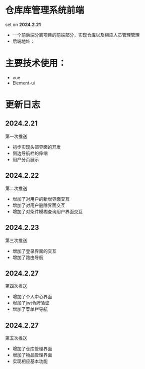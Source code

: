 # 仓库库管理系统前端

set on **2024.2.21**

+ 一个前后端分离项目的前端部分，实现仓库以及相应人员管理管理
+ 后端地址：[](https://github.com/Zwm-s/Warehouse_management_system)


# 主要技术使用：
+ vue
+ Element-ui

# 更新日志

## 2024.2.21
第一次推送
+ 初步实现头部界面的开发
+ 侧边导航栏的伸缩
+ 用户分页展示

## 2024.2.22
第二次推送
+ 增加了对用户的新增界面交互
+ 增加了对用户删除界面交互
+ 增加了对条件模糊查询用户界面交互

## 2024.2.23
第三次推送
+ 增加了登录界面的交互
+ 增加了路由导航

## 2024.2.27
第四次推送
+ 增加了个人中心界面
+ 增加了jwt令牌验证
+ 增加了菜单栏导航

## 2024.2.27
第五次推送
+ 增加了仓库管理界面
+ 增加了物品管理界面
+ 实现相应基本功能
